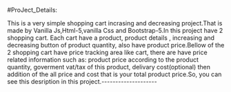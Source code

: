 #ProJect_Details:

This is a very simple shopping cart incrasing and decreasing project.That is made by Vanilla Js,Html-5,vanilla Css and Bootstrap-5.In this project have 2 shopping cart. Each cart have a product, product details , increasing and decreasing button of product quantity, also have product price.Bellow of the 2 shopping cart have price tracking area like cart, there are have price related information such as: product price according to the product quantity, goverment vat/tax of this product, delivary cost(optional) then addition of the all price and cost that is your total product price.So, you can see this desription in this project.-------------------- 